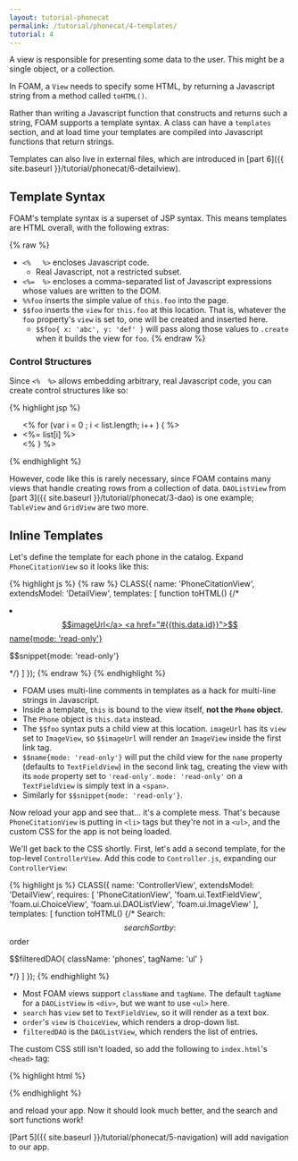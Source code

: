 ```yaml
---
layout: tutorial-phonecat
permalink: /tutorial/phonecat/4-templates/
tutorial: 4
---
```


A view is responsible for presenting some data to the user. This might be a
single object, or a collection.

In FOAM, a `View` needs to specify some HTML, by returning a Javascript string
from a method called `toHTML()`.

Rather than writing a Javascript function that constructs and returns such a
string, FOAM supports a template syntax. A class can have a `templates` section,
and at load time your templates are compiled into Javascript functions that
return strings.

Templates can also live in external files, which are introduced in
[part 6]({{ site.baseurl }}/tutorial/phonecat/6-detailview).

## Template Syntax

FOAM's template syntax is a superset of JSP syntax. This means templates are
HTML overall, with the following extras:

{% raw %}
- `<%   %>` encloses Javascript code.
    - Real Javascript, not a restricted subset.
- `<%=  %>` encloses a comma-separated list of Javascript expressions whose values are written to the DOM.
- `%%foo` inserts the simple value of `this.foo` into the page.
- `$$foo` inserts the `view` for `this.foo` at this location. That is, whatever
  the `foo` property's `view` is set to, one will be created and inserted here.
    - `$$foo{ x: 'abc', y: 'def' }` will pass along those values to `.create`
      when it builds the view for `foo`.
{% endraw %}

### Control Structures

Since `<%  %>` allows embedding arbitrary, real Javascript code, you can create
control structures like so:

{% highlight jsp %}
<ul>
  <% for (var i = 0 ; i < list.length; i++ ) { %>
    <li><%= list[i] %></li>
  <% } %>
</ul>
{% endhighlight %}

However, code like this is rarely necessary, since FOAM contains many views that
handle creating rows from a collection of data. `DAOListView` from
[part 3]({{ site.baseurl }}/tutorial/phonecat/3-dao) is one example; `TableView` and
`GridView` are two more.

## Inline Templates

Let's define the template for each phone in the catalog. Expand
`PhoneCitationView` so it looks like this:

{% highlight js %}
{% raw %}
CLASS({
  name: 'PhoneCitationView',
  extendsModel: 'DetailView',
  templates: [
    function toHTML() {/*
      <li class="thumbnail">
        <a href="#{{this.data.id}}" class="thumb">$$imageUrl</a>
        <a href="#{{this.data.id}}">$$name{mode: 'read-only'}</a>
        <p>$$snippet{mode: 'read-only'}</p>
      </li>
    */}
  ]
});
{% endraw %}
{% endhighlight %}

- FOAM uses multi-line comments in templates as a hack for multi-line strings in
  Javascript.
- Inside a template, `this` is bound to the view itself, **not the `Phone`
  object**.
- The `Phone` object is `this.data` instead.
- The `$$foo` syntax puts a child view at this location. `imageUrl` has its
  `view` set to `ImageView`, so `$$imageUrl` will render an `ImageView` inside
  the first link tag.
- `$$name{mode: 'read-only'}` will put the child view for the `name` property
  (defaults to `TextFieldView`) in the second link tag, creating the view with
  its `mode` property set to `'read-only'`. `mode: 'read-only'` on a
  `TextFieldView` is simply text in a `<span>`.
- Similarly for `$$snippet{mode: 'read-only'}`.

Now reload your app and see that... it's a complete mess. That's because `PhoneCitationView` is putting in `<li>` tags but they're not in a `<ul>`, and the custom CSS for the app is not being loaded.

We'll get back to the CSS shortly. First, let's add a second template, for the top-level `ControllerView`. Add this code to `Controller.js`, expanding our `ControllerView`:

{% highlight js %}
CLASS({
  name: 'ControllerView',
  extendsModel: 'DetailView',
  requires: [
    'PhoneCitationView',
    'foam.ui.TextFieldView',
    'foam.ui.ChoiceView',
    'foam.ui.DAOListView',
    'foam.ui.ImageView'
  ],
  templates: [
    function toHTML() {/*
      Search: $$search
      Sort by: $$order
      <p>$$filteredDAO{ className: 'phones', tagName: 'ul' }</p>
    */}
  ]
});
{% endhighlight %}

- Most FOAM views support `className` and `tagName`. The default `tagName` for a
  `DAOListView` is `<div>`, but we want to use `<ul>` here.
- `search` has `view` set to `TextFieldView`, so it will render as a text box.
- `order`'s `view` is `ChoiceView`, which renders a drop-down list.
- `filteredDAO` is the `DAOListView`, which renders the list of entries.

The custom CSS still isn't loaded, so add the following to `index.html`'s
`<head>` tag:

{% highlight html %}
<link rel="stylesheet" href="css/app.css" />
<link rel="stylesheet" href="css/bootstrap.css" />
{% endhighlight %}

and reload your app. Now it should look much better, and the search and sort
functions work!

[Part 5]({{ site.baseurl }}/tutorial/phonecat/5-navigation) will add navigation to our
app.

